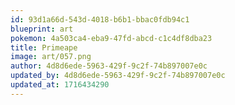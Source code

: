 ```yaml
---
id: 93d1a66d-543d-4018-b6b1-bbac0fdb94c1
blueprint: art
pokemon: 4a503ca4-eba9-47fd-abcd-c1c4df8dba23
title: Primeape
image: art/057.png
author: 4d8d6ede-5963-429f-9c2f-74b897007e0c
updated_by: 4d8d6ede-5963-429f-9c2f-74b897007e0c
updated_at: 1716434290
---
```

